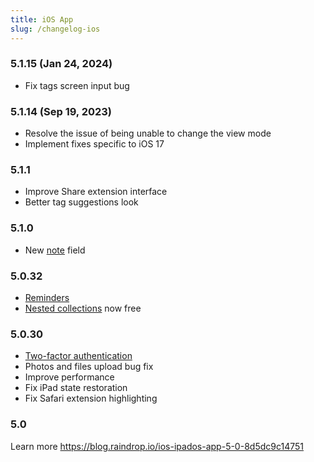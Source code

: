```yaml
---
title: iOS App
slug: /changelog-ios
---
```


### 5.1.15 (Jan 24, 2024)
- Fix tags screen input bug

### 5.1.14 (Sep 19, 2023)
- Resolve the issue of being unable to change the view mode
- Implement fixes specific to iOS 17

### 5.1.1
- Improve Share extension interface
- Better tag suggestions look

### 5.1.0
- New [note](../using/bookmarks/index.md#notes) field

### 5.0.32
- [Reminders](../using/reminders/index.md)
- [Nested collections](../using/collections/index.md#nested-collections) now free

### 5.0.30
- [Two-factor authentication](/tfa)
- Photos and files upload bug fix
- Improve performance
- Fix iPad state restoration
- Fix Safari extension highlighting

### 5.0
Learn more https://blog.raindrop.io/ios-ipados-app-5-0-8d5dc9c14751